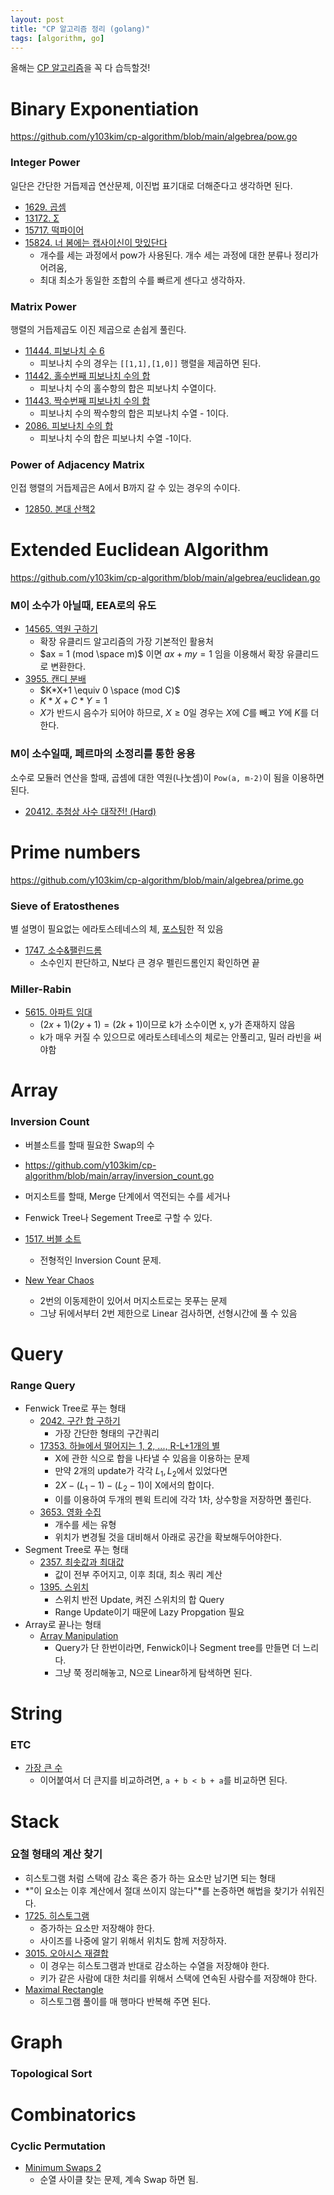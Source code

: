 ```yaml
---
layout: post
title: "CP 알고리즘 정리 (golang)"
tags: [algorithm, go]
---
```


올해는 [CP 알고리즘](https://cp-algorithms.com)을 꼭 다 습득할것!

# Binary Exponentiation

<https://github.com/y103kim/cp-algorithm/blob/main/algebrea/pow.go>

### Integer Power

일단은 간단한 거듭제곱 연산문제, 이진법 표기대로 더해준다고 생각하면 된다.

- [1629. 곱셈](https://www.acmicpc.net/problem/1629)
- [13172. Σ](https://www.acmicpc.net/problem/13272)
- [15717. 떡파이어](https://www.acmicpc.net/problem/15717)
- [15824. 너 봄에는 캡사이신이 맛있단다](https://www.acmicpc.net/problem/15824)
  - 개수를 세는 과정에서 pow가 사용된다. 개수 세는 과정에 대한 분류나 정리가 어려움,
  - 최대 최소가 동일한 조합의 수를 빠르게 센다고 생각하자.

### Matrix Power

행렬의 거듭제곱도 이진 제곱으로 손쉽게 풀린다.

- [11444. 피보나치 수 6](https://www.acmicpc.net/problem/11444)
  - 피보나치 수의 경우는 `[[1,1],[1,0]]` 행렬을 제곱하면 된다.
- [11442. 홀수번째 피보나치 수의 합](https://www.acmicpc.net/problem/11442)
  - 피보나치 수의 홀수항의 합은 피보나치 수열이다.
- [11443. 짝수번째 피보나치 수의 합](https://www.acmicpc.net/problem/11443)
  - 피보나치 수의 짝수항의 합은 피보나치 수열 - 1이다.
- [2086. 피보나치 수의 합](https://www.acmicpc.net/problem/2086)
  - 피보나치 수의 합은 피보나치 수열 -1이다.

### Power of Adjacency Matrix

인접 행렬의 거듭제곱은 A에서 B까지 갈 수 있는 경우의 수이다.

- [12850. 본대 산책2](https://www.acmicpc.net/problem/12850)

# Extended Euclidean Algorithm

<https://github.com/y103kim/cp-algorithm/blob/main/algebrea/euclidean.go>

### M이 소수가 아닐때, EEA로의 유도

- [14565. 역원 구하기](https://www.acmicpc.net/problem/14565)
  - 확장 유클리드 알고리즘의 가장 기본적인 활용처
  - $ax = 1 (mod \space m)$ 이면 $ax + my = 1$ 임을 이용해서 확장 유클리드로 변환한다.
- [3955. 캔디 분배](https://www.acmicpc.net/problem/3955)
  - $K*X+1 \equiv 0 \space (mod C)$
  - $K*X + C*Y = 1$
  - $X$가 반드시 음수가 되어야 하므로, $X \ge 0$일 경우는 $X$에 $C$를 빼고 $Y$에 $K$를 더한다.

### M이 소수일때, 페르마의 소정리를 통한 응용

소수로 모듈러 연산을 할때, 곱셈에 대한 역원(나눗셈)이 `Pow(a, m-2)`이 됨을 이용하면 된다.

- [20412. 추첨상 사수 대작전! (Hard)](https://www.acmicpc.net/problem/20412)

# Prime numbers

<https://github.com/y103kim/cp-algorithm/blob/main/algebrea/prime.go>

### Sieve of Eratosthenes

별 설명이 필요없는 에라토스테네스의 체, [포스팅](https://doocong.com/algorithm/sieve-of-eratosthenes/)한 적 있음

- [1747. 소수&팰린드롬](https://www.acmicpc.net/problem/1747)
  - 소수인지 판단하고, N보다 큰 경우 펠린드롬인지 확인하면 끝

### Miller-Rabin

- [5615. 아파트 임대](https://www.acmicpc.net/problem/5615)
  - $(2x + 1)(2y + 1) = (2k + 1)$이므로 k가 소수이면 x, y가 존재하지 않음
  - k가 매우 커질 수 있으므로 에라토스테네스의 체로는 안풀리고, 밀러 라빈을 써야함


# Array

### Inversion Count

- 버블소트를 할때 필요한 Swap의 수
- <https://github.com/y103kim/cp-algorithm/blob/main/array/inversion_count.go>
- 머지소트를 할때, Merge 단계에서 역전되는 수를 세거나
- Fenwick Tree나 Segement Tree로 구할 수 있다.

- [1517. 버블 소트](https://www.acmicpc.net/problem/1517)
  - 전형적인 Inversion Count 문제. 
- [New Year Chaos](https://www.hackerrank.com/challenges/new-year-chaos)
  - 2번의 이동제한이 있어서 머지소트로는 못푸는 문제
  - 그냥 뒤에서부터 2번 제한으로 Linear 검사하면, 선형시간에 풀 수 있음

# Query

### Range Query

- Fenwick Tree로 푸는 형태
  - [2042. 구간 합 구하기](https://www.acmicpc.net/problem/2042)
    - 가장 간단한 형태의 구간쿼리
  - [17353. 하늘에서 떨어지는 1, 2, ..., R-L+1개의 별](https://www.acmicpc.net/problem/17353)
    - X에 관한 식으로 합을 나타낼 수 있음을 이용하는 문제
    - 만약 2개의 update가 각각 $L_1, L_2$에서 있었다면
    - $2X - (L_1-1) - (L_2-1)$이 X에서의 합이다.
    - 이를 이용하여 두개의 펜윅 트리에 각각 1차, 상수항을 저장하면 풀린다.
  - [3653. 영화 수집](https://www.acmicpc.net/problem/3653)
    - 개수를 세는 유형
    - 위치가 변경될 것을 대비해서 아래로 공간을 확보해두어야한다.
- Segment Tree로 푸는 형태
  - [2357. 최솟값과 최대값](https://www.acmicpc.net/problem/2357)
    - 값이 전부 주어지고, 이후 최대, 최소 쿼리 계산
  - [1395. 스위치](https://www.acmicpc.net/problem/1395)
    - 스위치 반전 Update, 켜진 스위치의 합 Query
    - Range Update이기 때문에 Lazy Propgation 필요
- Array로 끝나는 형태
  - [Array Manipulation](https://www.hackerrank.com/challenges/crush)
    - Query가 단 한번이라면, Fenwick이나 Segment tree를 만들면 더 느리다.
    - 그냥 쭉 정리해놓고, N으로 Linear하게 탐색하면 된다.

# String

### ETC

- [가장 큰 수](https://programmers.co.kr/learn/courses/30/lessons/42746)
  - 이어붙여서 더 큰지를 비교하려면, `a + b < b + a`를 비교하면 된다.

# Stack

### 요철 형태의 계산 찾기

- 히스토그램 처럼 스택에 감소 혹은 증가 하는 요소만 남기면 되는 형태
- *"이 요소는 이후 계산에서 절대 쓰이지 않는다"*를 논증하면 해법을 찾기가 쉬워진다.
- [1725. 히스토그램](https://www.acmicpc.net/problem/1725)
  - 증가하는 요소만 저장해야 한다.
  - 사이즈를 나중에 알기 위해서 위치도 함께 저장하자.
- [3015. 오아시스 재결합](https://www.acmicpc.net/problem/3015)
  - 이 경우는 히스토그램과 반대로 감소하는 수열을 저장해야 한다.
  - 키가 같은 사람에 대한 처리를 위해서 스택에 연속된 사람수를 저장해야 한다.
- [Maximal Rectangle](https://leetcode.com/problems/maximal-rectangle/)
  - 히스토그램 풀이를 매 행마다 반복해 주면 된다.

# Graph

### Topological Sort


# Combinatorics

### Cyclic Permutation

- [Minimum Swaps 2](https://www.hackerrank.com/challenges/minimum-swaps-2)
  - 순열 사이클 찾는 문제, 계속 Swap 하면 됨.